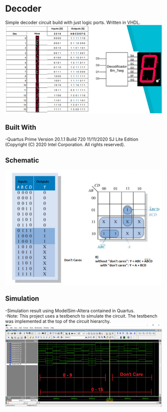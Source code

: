 # Decoder
Simple decoder circuit build with just logic ports. Written in VHDL.<br />
![alt text](https://github.com/AlexandreLujan/Decoder/blob/main/Decoder1.png?raw=true)

## Built With
-Quartus Prime Version 20.1.1 Build 720 11/11/2020 SJ Lite Edition<br />
(Copyright (C) 2020 Intel Corporation. All rights reserved).

## Schematic
![alt text](https://github.com/AlexandreLujan/Decoder/blob/main/Decoder.png?raw=true)

## Simulation
-Simulation result using ModelSim-Altera contained in Quartus.<br />
-Note: This project uses a testbench to simulate the circuit. The testbench was implemented at the top of the circuit hierarchy.<br />
![alt text](https://github.com/AlexandreLujan/Decoder/blob/main/Simulation.png?raw=true)
